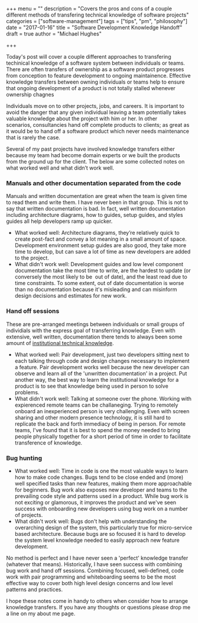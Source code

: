 +++
menu = ""
description = "Covers the pros and cons of a couple different methods of transfering technical knowledge of software projects"
categories = ["software-management"]
tags = ["tips", "pm", "philosophy"]
date = "2017-01-16"
title = "Software Development Knowledge Handoff"
draft = true
author = "Michael Hughes"

+++

Today's post will cover a couple different approaches to transfering techinical knowledge of a software system between individuals
or teams. There are often transfers of ownership as a software product progresses from conception to feature development to ongoing maintainence.
Effective knowledge transfers between owning individuals or teams help to ensure that ongoing development of a product is not totally stalled whenever
ownership chagnes

<!--more-->

Individuals move on to other projects, jobs, and careers. It is important to avoid the danger that 
any given individual leaving a team potentially takes valuable knowledge about the project with him or her. In other scenarios, consultancies hand off complete products 
to clients; as great as it would be to hand off a software product which never needs maintenance that is rarely the case. 

Several of my past projects have involved knowledge transfers either because my team had become domain experts or we built the products from the ground up for the client.
The below are some collected notes on what worked well and what didn’t work well.

### Manuals and other documentation separated from the code

Manuals and written documentation are great when the team is given time to read them and write them. I have never been in that group. This is not to say that 
written documentation is bad. In fact, well written documentation including architecture diagrams, how to guides, setup guides, and styles guides all help developers ramp up quicker.

- What worked well: Architecture diagrams, they’re relatively quick to create post-fact and convey a lot meaning in a small amount of space. Development environment setup guides are 
  also good, they take more time to develop, but can save a lot of time as new developers are added to the project.
- What didn't work well: Development guides and low level component documentation take the most time to write, are the hardest to update (or conversely the most likely to be 
  out of date), and the least read due to time constraints. To some extent, out of date documentation is worse than no documentation because it's misleading and can misinform design decisions
  and estimates for new work.

### Hand off sessions

These are pre-arranged meetings between individuals or small groups of individials with the express goal of transferring knowledge. Even with extensive, well written, documentation there
tends to always been some amount of [institutional technical knowledge][1]. 

- What worked well: Pair development, just two developers sitting next to each talking through code and design changes necessary to implement a feature. Pair development works well because the new 
  developer can observe and learn all of the 'unwritten documentation' in a project. Put another way, the best way to learn the institutional knowledge for a product is to see that knowledge
  being used in person to solve problems.
- What didn't work well: Talking at someone over the phone. Working with expierenced remote teams can be challaneging. Trying to remotely onboard an inexperienced person is very challenging. Even
  with screen sharing and other modern presence technology, it is still hard to replicate the back and forth immediacy of being in person. For remote teams, I've found that it is best to spend
  the money needed to bring people physically together for a short period of time in order to facilitate transference of knowledge.

### Bug hunting

- What worked well: Time in code is one the most valuable ways to learn how to make code changes. Bugs tend to be close ended and (more) well specified tasks than new features, making them more approachable for beginners.
  Bug work also exposes new developer and teams to the prevailing code style and patterns used in a product. While bug work is not exciting or glamorous, it improves the product and we've seen success with onboarding new 
  developers using bug work on a number of projects.
- What didn't work well: Bugs don't help with understanding the overarching design of the system, this particularly true for micro-service based architecture. Because bugs are so focused it is hard to develop the system 
  level knowledge needed to easily approach new feature development.

No method is perfect and I have never seen a 'perfect' knowledge transfer (whatever that means). Historically, I have seen success with combining bug work and hand off sessions. Combining focused, well-defined, code work with
pair programming and whiteboarding seems to be the most effective way to cover both high level design concerns and low level patterns and practices.

I hope these notes come in handy to others when consider how to arrange knowledge transfers. If you have any thoughts or questions please drop me a line on my about me page.


[1]: https://en.wikipedia.org/wiki/Institutional_memory 'institutional memory'